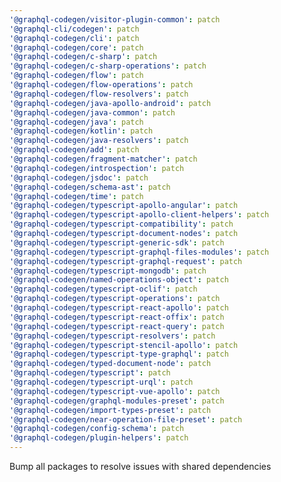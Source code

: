 ```yaml
---
'@graphql-codegen/visitor-plugin-common': patch
'@graphql-cli/codegen': patch
'@graphql-codegen/cli': patch
'@graphql-codegen/core': patch
'@graphql-codegen/c-sharp': patch
'@graphql-codegen/c-sharp-operations': patch
'@graphql-codegen/flow': patch
'@graphql-codegen/flow-operations': patch
'@graphql-codegen/flow-resolvers': patch
'@graphql-codegen/java-apollo-android': patch
'@graphql-codegen/java-common': patch
'@graphql-codegen/java': patch
'@graphql-codegen/kotlin': patch
'@graphql-codegen/java-resolvers': patch
'@graphql-codegen/add': patch
'@graphql-codegen/fragment-matcher': patch
'@graphql-codegen/introspection': patch
'@graphql-codegen/jsdoc': patch
'@graphql-codegen/schema-ast': patch
'@graphql-codegen/time': patch
'@graphql-codegen/typescript-apollo-angular': patch
'@graphql-codegen/typescript-apollo-client-helpers': patch
'@graphql-codegen/typescript-compatibility': patch
'@graphql-codegen/typescript-document-nodes': patch
'@graphql-codegen/typescript-generic-sdk': patch
'@graphql-codegen/typescript-graphql-files-modules': patch
'@graphql-codegen/typescript-graphql-request': patch
'@graphql-codegen/typescript-mongodb': patch
'@graphql-codegen/named-operations-object': patch
'@graphql-codegen/typescript-oclif': patch
'@graphql-codegen/typescript-operations': patch
'@graphql-codegen/typescript-react-apollo': patch
'@graphql-codegen/typescript-react-offix': patch
'@graphql-codegen/typescript-react-query': patch
'@graphql-codegen/typescript-resolvers': patch
'@graphql-codegen/typescript-stencil-apollo': patch
'@graphql-codegen/typescript-type-graphql': patch
'@graphql-codegen/typed-document-node': patch
'@graphql-codegen/typescript': patch
'@graphql-codegen/typescript-urql': patch
'@graphql-codegen/typescript-vue-apollo': patch
'@graphql-codegen/graphql-modules-preset': patch
'@graphql-codegen/import-types-preset': patch
'@graphql-codegen/near-operation-file-preset': patch
'@graphql-codegen/config-schema': patch
'@graphql-codegen/plugin-helpers': patch
---
```


Bump all packages to resolve issues with shared dependencies
